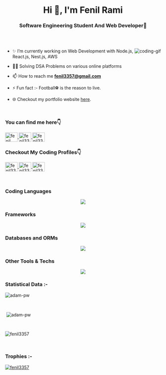 <h1 align="center">Hi 👋, I'm Fenil Rami</h1>
<h3 align="center">Software Engineering Student And Web Developer🚀</h3>

<br>

<br>

 <!-- <p><img align="right" src="https://github.com/Adam-pw/Adam-pw/blob/main/animation_500_kxa883sd.gif" alt="adam-pw" /></p> -->

<p><img align="right" src="https://media0.giphy.com/media/v1.Y2lkPTc5MGI3NjExcW9meng5NmxkdmFnaXczcngwamJ6d3huOHl2eWNiZTRjeHZvZWFvcyZlcD12MV9pbnRlcm5hbF9naWZfYnlfaWQmY3Q9Zw/u2pmTWUi0MXjyrMaVj/giphy.webp" alt="coding-gif" /></p>



- ✨ I’m currently working on Web Development with Node.js, React.js, Nest.js, AWS

- 👨‍💻 Solving DSA Problems on various online platforms

- 📫 How to reach me **fenil3357@gmail.com**

- ⚡ Fun fact :- Football⚽ is the reason to live.

- 🌐 Checkout my portfolio website <a href="https://fenilrami.vercel.app/" target="_blank">here</a>.

<br>

<h3 align="left">You can find me here👇</h3>
<p align="left">
  <a href="https://www.linkedin.com/in/fenil-rami-6a7803204/" target="blank"><img align="center"
      src="https://skillicons.dev/icons?i=linkedin"
      alt="fenil rami" height="30" width="40" target="_blank"/>
  </a>
  <a href="https://twitter.com/fenil3357" target="blank"><img align="center"
      src="https://skillicons.dev/icons?i=twitter"
      alt="fenil3357" height="30" width="40" target="_blank"/>
  </a>
  <a href="https://www.instagram.com/fenil3357/" target="blank"><img align="center"
      src="https://skillicons.dev/icons?i=instagram"
      alt="fenil3357" height="30" width="40" target="_blank"/>
  </a>
  
</p>

<h3 align="left">Checkout My Coding Profiles👇</h3>

<p align="left">
  <a href="https://leetcode.com/fenil3357/" target="blank"><img align="center"
      src="https://upload.wikimedia.org/wikipedia/commons/1/19/LeetCode_logo_black.png"
      alt="fenil3357" height="30" width="40" target="_blank"/>
  </a>
  <a href="https://www.codechef.com/users/fenil3357" target="blank"><img align="center"
      src="https://avatars.githubusercontent.com/u/11960354?v=4"
      alt="fenil3357" height="30" width="40" target="_blank"/>
  </a>
  <a href="https://codeforces.com/profile/fenil3357" target="blank"><img align="center"
      src="https://cdn.iconscout.com/icon/free/png-256/free-code-forces-3629285-3031869.png?f=webp"
      alt="fenil3357" height="30" width="40" target="_blank"/>
  </a>
</p>

<br>

<h3 align="left">Coding Languages</h3>
<p align="center">
  <a href="https://skillicons.dev">
    <img src="https://skillicons.dev/icons?i=javascript,typescript,c,cpp,html,css,python" />
  </a>
</p>

<h3 align="left">Frameworks</h3>
<p align="center">
  <a href="https://skillicons.dev">
    <img src="https://skillicons.dev/icons?i=nodejs,expressjs,nest,react,apollo,bootstrap,tailwindcss" />
  </a>
</p>

<h3 align="left">Databases and ORMs</h3>
<p align="center">
  <a href="https://skillicons.dev">
    <img src="https://skillicons.dev/icons?i=mongo,mysql,postgresql,redis,elasticsearch,sequelize,prisma" />
  </a>
</p>

<h3 align="left">Other Tools & Techs</h3>
<p align="center">
  <a href="https://skillicons.dev">
    <img src="https://skillicons.dev/icons?i=aws,graphql,firebase,ubuntu,docker,git,github,postman,npm,vscode,kafka" />
  </a>
</p>

<h3>Statistical Data :-</h3>
<p><img align="center"
    src="https://github-readme-stats.vercel.app/api/top-langs?username=fenil3357&show_icons=true&locale=en&layout=compact"
    alt="adam-pw" /></p>

<br>

<p>&nbsp;<img align="center" src="https://github-readme-stats.vercel.app/api?username=fenil3357&show_icons=true&locale=en"
    alt="adam-pw" /></p>

<br>

<p><img align="center" src="https://github-readme-streak-stats.herokuapp.com/?user=fenil3357" alt="fenil3357" /></p>

<br>
<h3>Trophies :-</h3>
<p align="left"> <a href="https://github.com/ryo-ma/github-profile-trophy"><img
      src="https://github-profile-trophy.vercel.app/?username=fenil3357" alt="fenil3357" /></a> </p>
